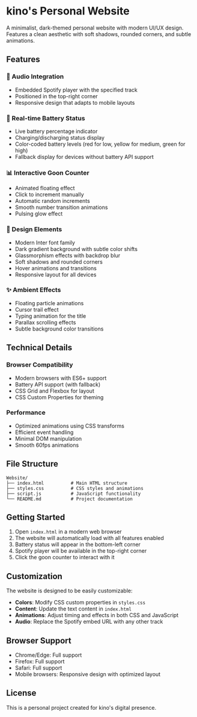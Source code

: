 # kino's Personal Website

A minimalist, dark-themed personal website with modern UI/UX design. Features a clean aesthetic with soft shadows, rounded corners, and subtle animations.

## Features

### 🎵 Audio Integration
- Embedded Spotify player with the specified track
- Positioned in the top-right corner
- Responsive design that adapts to mobile layouts

### 🔋 Real-time Battery Status
- Live battery percentage indicator
- Charging/discharging status display
- Color-coded battery levels (red for low, yellow for medium, green for high)
- Fallback display for devices without battery API support

### 📊 Interactive Goon Counter
- Animated floating effect
- Click to increment manually
- Automatic random increments
- Smooth number transition animations
- Pulsing glow effect

### 🎨 Design Elements
- Modern Inter font family
- Dark gradient background with subtle color shifts
- Glassmorphism effects with backdrop blur
- Soft shadows and rounded corners
- Hover animations and transitions
- Responsive layout for all devices

### ✨ Ambient Effects
- Floating particle animations
- Cursor trail effect
- Typing animation for the title
- Parallax scrolling effects
- Subtle background color transitions

## Technical Details

### Browser Compatibility
- Modern browsers with ES6+ support
- Battery API support (with fallback)
- CSS Grid and Flexbox for layout
- CSS Custom Properties for theming

### Performance
- Optimized animations using CSS transforms
- Efficient event handling
- Minimal DOM manipulation
- Smooth 60fps animations

## File Structure

```
Website/
├── index.html          # Main HTML structure
├── styles.css          # CSS styles and animations
├── script.js           # JavaScript functionality
└── README.md           # Project documentation
```

## Getting Started

1. Open `index.html` in a modern web browser
2. The website will automatically load with all features enabled
3. Battery status will appear in the bottom-left corner
4. Spotify player will be available in the top-right corner
5. Click the goon counter to interact with it

## Customization

The website is designed to be easily customizable:

- **Colors**: Modify CSS custom properties in `styles.css`
- **Content**: Update the text content in `index.html`
- **Animations**: Adjust timing and effects in both CSS and JavaScript
- **Audio**: Replace the Spotify embed URL with any other track

## Browser Support

- Chrome/Edge: Full support
- Firefox: Full support
- Safari: Full support
- Mobile browsers: Responsive design with optimized layout

## License

This is a personal project created for kino's digital presence. 